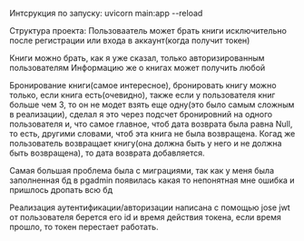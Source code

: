 Интсрукция по запуску:
uvicorn main:app --reload

Структура проекта:
Пользоваатель может брать книги исключительно после регистрации или входа в аккаунт(когда получит токен)

Книги можно брать, как я уже сказал, только авторизированным пользователям
Информацию же о книгах может получить любой

Бронирование книги(самое интересное), бронировать книгу можно только, если книга есть(очевидно),
также если у пользователя книг больше чем 3, то он не модет взять еще одну(это было самым сложным в реализации), сделал я это через подсчет бронировний на одного пользователя и, что самое главное, чтоб дата возврата была равна Null, то есть, другими словами, чтоб эта книга не была возвращена.
Когад же пользователь возвращает книгу(она должна быть у него и не должна быть возвращена), то дата возврата добавляется.

Самая большая проблема была с миграциями, так как у меня была заполненная бд в pgadmin появилась какая то непонятная мне ошибка и пришлось дропать всю бд

Реализация аутентификации/авторизации написана с помощью jose jwt от пользователя берется его id  и время действия токена, если время прошло, то токен перестает работать.
